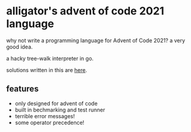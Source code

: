 # alligator's  advent of code 2021 language

why not write a programming language for Advent of Code 2021? a very good idea.

a hacky tree-walk interpreter in go.

solutions written in this are [here](https://github.com/Alligator/advent-of-code-2021).

## features

- only designed for advent of code
- built in bechmarking and test runner
- terrible error messages!
- some operator precedence!
